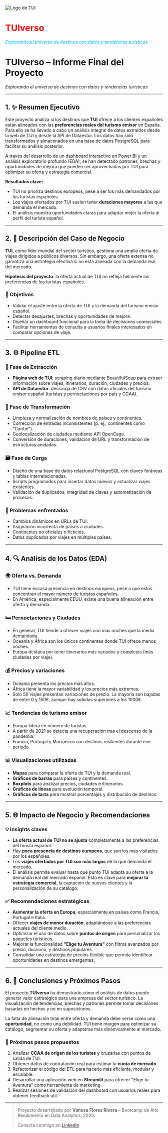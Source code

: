 ![Logo de TUI](../data//imagenes/652884.webp)

# **<span style="color:red">TUIverso</span>**

*<span style="color:#00BFFF">Explorando el universo de destinos con datos y tendencias turísticas</span>*


# **TUIverso – Informe Final del Proyecto**

*Explorando el universo de destinos con datos y tendencias turísticas*

---

## 1. ✨ **Resumen Ejecutivo**

Este proyecto analiza si los destinos que **TUI** ofrece a los clientes españoles están alineados con las **preferencias reales del turismo emisor** en España. Para ello se ha llevado a cabo un análisis integral de datos extraídos desde la web de TUI y desde la API de Dataestur. Los datos han sido transformados y almacenados en una base de datos PostgreSQL para facilitar su análisis posterior. 

A través del desarrollo de un dashboard interactivo en Power BI y un análisis exploratorio profundo (EDA), se han detectado patrones, brechas y oportunidades de mejora que pueden ser aprovechadas por TUI para optimizar su oferta y estrategia comercial.

**Resultados clave:**
- TUI no prioriza destinos europeos, pese a ser los más demandados por los turistas españoles.
- Los viajes ofertados por TUI suelen tener **duraciones mayores** a las que demanda el mercado.
- El análisis muestra oportunidades claras para adaptar mejor la oferta al perfil del turista español.

---

## 2. 📄 **Descripción del Caso de Negocio**

**TUI**, como líder mundial del sector turístico, gestiona una amplia oferta de viajes dirigidos a públicos diversos. Sin embargo, una oferta extensa no garantiza una estrategia efectiva si no está alineada con la demanda real del mercado.

**Hipótesis del proyecto**: la oferta actual de TUI no refleja fielmente las preferencias de los turistas españoles.

### 📌 Objetivos
- Validar el ajuste entre la oferta de TUI y la demanda del turismo emisor español.
- Detectar desajustes, brechas y oportunidades de mejora.
- Diseñar un dashboard funcional para la toma de decisiones comerciales.
- Facilitar herramientas de consulta a usuarios finales interesados en comparar opciones de viaje.

---

## 3. ⚙️ **Pipeline ETL**

### 🧩 Fase de Extracción
- **Página web de TUI**: scraping diario mediante BeautifulSoup para extraer información sobre viajes, itinerarios, duración, ciudades y precios.
- **API de Dataestur**: descarga de CSV con datos oficiales del turismo emisor español (turistas y pernoctaciones por país y CCAA).

### 🧼 Fase de Transformación
- Limpieza y normalización de nombres de países y continentes.
- Corrección de entradas inconsistentes (p. ej., continentes como "Caribe").
- Geolocalización de ciudades mediante API OpenCage.
- Conversión de duraciones, validación de URL y transformación de estructuras anidadas.

### 🗃️ Fase de Carga
- Diseño de una base de datos relacional PostgreSQL con claves foráneas y tablas interrelacionadas.
- Scripts programados para insertar datos nuevos y actualizar viajes existentes.
- Validación de duplicados, integridad de claves y automatización de procesos.

### 🐞 Problemas enfrentados
- Cambios dinámicos en URLs de TUI.
- Asignación incorrecta de países a ciudades.
- Continentes no oficiales o ficticios.
- Datos duplicados por viajes en múltiples países.

---

## 4. 🔍 **Análisis de los Datos (EDA)**

### 🌍 Oferta vs. Demanda
- TUI tiene escasa presencia en destinos europeos, pese a que estos concentran el mayor número de turistas españoles.
- En América, especialmente EEUU, existe una buena alineación entre oferta y demanda.

### 🛏️ Pernoctaciones y Ciudades
- En general, TUI tiende a ofrecer viajes con más noches que la media demandada.
- Oceanía y África son los únicos continentes donde TUI ofrece menos noches.
- Europa destaca por tener itinerarios más variados y complejos (más ciudades por viaje).

### 💰 Precios y variaciones
- Oceanía presenta los precios más altos.
- África tiene la mayor variabilidad y los precios más extremos.
- Solo 50 viajes presentan variaciones de precio. La mayoría son bajadas de entre 0 y 150€, aunque hay subidas superiores a los 1000€.

### 📈 Tendencias de turismo emisor
- Europa lidera en número de turistas.
- A partir de 2021 se detecta una recuperación tras el descenso de la pandemia.
- Francia, Portugal y Marruecos son destinos resilientes durante ese periodo.

### 📊 Visualizaciones utilizadas
- **Mapas** para comparar la oferta de TUI y la demanda real.
- **Gráficos de barras** para países y continentes.
- **Boxplots** para analizar precios, ciudades e itinerarios.
- **Gráficos de líneas** para evolución temporal.
- **Gráficos de tarta** para mostrar porcentajes y distribución de destinos.

---

## 5. 🌐 **Impacto de Negocio y Recomendaciones**

### 💡 Insights claves
- **La oferta actual de TUI no se ajusta** completamente a las preferencias del turista español.
- Hay **poca presencia de destinos europeos**, que son los más visitados por los españoles.
- Los **viajes ofertados por TUI son más largos** de lo que demanda el mercado.
- El análisis permite evaluar hasta qué punto TUI adapta su oferta a la demanda real del mercado español. Esto es clave para **mejorar la estrategia comercial**, la captación de nuevos clientes y la personalización de su catálogo.

### ✅ Recomendaciones estratégicas
- **Aumentar la oferta en Europa**, especialmente en países como Francia, Portugal e Italia.
- Ofrecer **viajes de menor duración**, adaptándose a las preferencias actuales del cliente medio.
- Optimizar el uso de datos sobre **puntos de origen** para personalizar los paquetes turísticos.
- Mejorar la funcionalidad **"Elige tu Aventura"** con filtros avanzados por precio, duración, y destinos populares.
- Consolidar una estrategia de precios flexible que permita identificar oportunidades en destinos emergentes.

---

## 6. 📅 **Conclusiones y Próximos Pasos**

El proyecto **TUIverso** ha demostrado cómo el análisis de datos puede generar valor estratégico para una empresa del sector turístico. La visualización de tendencias, brechas y patrones permite tomar decisiones basadas en hechos y no en suposiciones.

La falta de alineación total entre oferta y demanda debe verse como una **oportunidad**, no como una debilidad. TUI tiene margen para optimizar su catálogo, segmentar su oferta y adaptarse más dinámicamente al mercado.

### 🚀 Próximos pasos propuestos
1. Analizar **CCAA de origen de los turistas** y cruzarlas con puntos de salida de TUI.
2. Obtener datos de contratación real para estimar la **cuota de mercado**.
3. Refactorizar el código del ETL para hacerlo más eficiente, modular y escalable.
4. Desarrollar una aplicación web en **Streamlit** para ofrecer "Elige tu Aventura" como herramienta de marketing.
5. Realizar sesiones de validación del dashboard con usuarios reales para obtener feedback útil.

---

> Proyecto desarrollado por **Vanesa Flores Rivera** – Bootcamp de Alto Rendimiento en Data Analytics, 2025.

> Conecta conmigo en [LinkedIn](https://www.linkedin.com/in/vanesa-flores-rivera)

